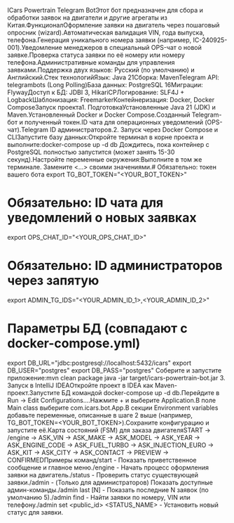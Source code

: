 ICars Powertrain Telegram BotЭтот бот предназначен для сбора и обработки заявок на двигатели и другие агрегаты из Китая.ФункционалОформление заявки на двигатель через пошаговый опросник (wizard).Автоматическая валидация VIN, года выпуска, телефона.Генерация уникального номера заявки (например, IC-240925-001).Уведомление менеджеров в специальный OPS-чат о новой заявке.Проверка статуса заявки по её номеру или номеру телефона.Административные команды для управления заявками.Поддержка двух языков: Русский (по умолчанию) и Английский.Стек технологийЯзык: Java 21Сборка: MavenTelegram API: telegrambots (Long Polling)База данных: PostgreSQL 16Миграции: FlywayДоступ к БД: JDBI 3, HikariCPЛогирование: SLF4J + LogbackШаблонизация: FreemarkerКонтейнеризация: Docker, Docker ComposeЗапуск проекта1. ПодготовкаУстановленные Java 21 (JDK) и Maven.Установленный Docker и Docker Compose.Созданный Telegram-бот и полученный токен.ID чата для операционных уведомлений (OPS-чат).Telegram ID администраторов.2. Запуск через Docker Compose и CLIЗапустите базу данных:Откройте терминал в корне проекта и выполните:docker-compose up -d db
Дождитесь, пока контейнер с PostgreSQL полностью запустится (может занять 15-30 секунд).Настройте переменные окружения:Выполните в том же терминале. Замените <...> своими значениями.# Обязательно: токен вашего бота
export TG_BOT_TOKEN="<YOUR_BOT_TOKEN>"

# Обязательно: ID чата для уведомлений о новых заявках
export OPS_CHAT_ID="<YOUR_OPS_CHAT_ID>"

# Обязательно: ID администраторов через запятую
export ADMIN_TG_IDS="<YOUR_ADMIN_ID_1>,<YOUR_ADMIN_ID_2>"

# Параметры БД (совпадают с docker-compose.yml)
export DB_URL="jdbc:postgresql://localhost:5432/icars"
export DB_USER="postgres"
export DB_PASS="postgres"
Соберите и запустите приложение:mvn clean package
java -jar target/icars-powertrain-bot.jar
3. Запуск в IntelliJ IDEAОткройте проект в IDEA как Maven-проект.Запустите БД командой docker-compose up -d db.Перейдите в Run -> Edit Configurations....Нажмите + и выберите Application.В поле Main class выберите com.icars.bot.App.В секции Environment variables добавьте переменные, описанные в шаге 2 выше (например, TG_BOT_TOKEN=<YOUR_BOT_TOKEN>).Сохраните конфигурацию и запустите её.Карта состояний (FSM) для заказа двигателяSTART -> /engine -> ASK_VIN -> ASK_MAKE -> ASK_MODEL -> ASK_YEAR -> ASK_ENGINE_CODE -> ASK_FUEL_TURBO -> ASK_INJECTION_EURO -> ASK_KIT -> ASK_CITY -> ASK_CONTACT -> PREVIEW -> CONFIRMEDПримеры команд/start - Показать приветственное сообщение и главное меню./engine - Начать процесс оформления заявки на двигатель./status - Проверить статус существующей заявки./admin - (Только для администраторов) Показать доступные админ-команды./admin last [N] - Показать последние N заявок (по умолчанию 5)./admin find <query> - Найти заявки по номеру, VIN или телефону./admin set <public_id> <STATUS_NAME> - Установить новый статус для заявки.